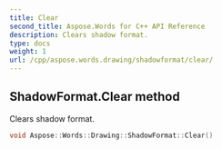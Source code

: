```yaml
---
title: Clear
second_title: Aspose.Words for C++ API Reference
description: Clears shadow format.
type: docs
weight: 1
url: /cpp/aspose.words.drawing/shadowformat/clear/
---
```

## ShadowFormat.Clear method


Clears shadow format.

```cpp
void Aspose::Words::Drawing::ShadowFormat::Clear()
```

